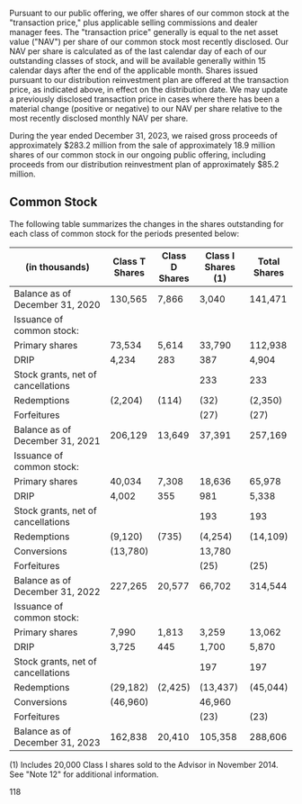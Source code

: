 Pursuant to our public offering, we offer shares of our common stock at the "transaction price," plus applicable selling commissions and dealer manager fees. The "transaction price" generally is equal to the net asset value ("NAV") per share of our common stock most recently disclosed. Our NAV per share is calculated as of the last calendar day of each of our outstanding classes of stock, and will be available generally within 15 calendar days after the end of the applicable month. Shares issued pursuant to our distribution reinvestment plan are offered at the transaction price, as indicated above, in effect on the distribution date. We may update a previously disclosed transaction price in cases where there has been a material change (positive or negative) to our NAV per share relative to the most recently disclosed monthly NAV per share.

During the year ended December 31, 2023, we raised gross proceeds of approximately \$283.2 million from the sale of approximately 18.9 million shares of our common stock in our ongoing public offering, including proceeds from our distribution reinvestment plan of approximately \$85.2 million.

## Common Stock

The following table summarizes the changes in the shares outstanding for each class of common stock for the periods presented below:

| (in thousands)                     | Class T<br>Shares | Class D<br>Shares | Class I<br>Shares (1) | Total<br>Shares |
|------------------------------------|-------------------|-------------------|-----------------------|-----------------|
| Balance as of December 31, 2020    | 130,565           | 7,866             | 3,040                 | 141,471         |
| Issuance of common stock:          |                   |                   |                       |                 |
| Primary shares                     | 73,534            | 5,614             | 33,790                | 112,938         |
| DRIP                               | 4,234             | 283               | 387                   | 4,904           |
| Stock grants, net of cancellations |                   |                   | 233                   | 233             |
| Redemptions                        | (2,204)           | (114)             | (32)                  | (2,350)         |
| Forfeitures                        |                   |                   | (27)                  | (27)            |
| Balance as of December 31, 2021    | 206,129           | 13,649            | 37,391                | 257,169         |
| Issuance of common stock:          |                   |                   |                       |                 |
| Primary shares                     | 40,034            | 7,308             | 18,636                | 65,978          |
| DRIP                               | 4,002             | 355               | 981                   | 5,338           |
| Stock grants, net of cancellations |                   |                   | 193                   | 193             |
| Redemptions                        | (9,120)           | (735)             | (4,254)               | (14,109)        |
| Conversions                        | (13,780)          |                   | 13,780                |                 |
| Forfeitures                        |                   |                   | (25)                  | (25)            |
| Balance as of December 31, 2022    | 227,265           | 20,577            | 66,702                | 314,544         |
| Issuance of common stock:          |                   |                   |                       |                 |
| Primary shares                     | 7,990             | 1,813             | 3,259                 | 13,062          |
| DRIP                               | 3,725             | 445               | 1,700                 | 5,870           |
| Stock grants, net of cancellations |                   |                   | 197                   | 197             |
| Redemptions                        | (29,182)          | (2,425)           | (13,437)              | (45,044)        |
| Conversions                        | (46,960)          |                   | 46,960                |                 |
| Forfeitures                        |                   |                   | (23)                  | (23)            |
| Balance as of December 31, 2023    | 162,838           | 20,410            | 105,358               | 288,606         |

(1) Includes 20,000 Class I shares sold to the Advisor in November 2014. See "Note 12" for additional information.

118